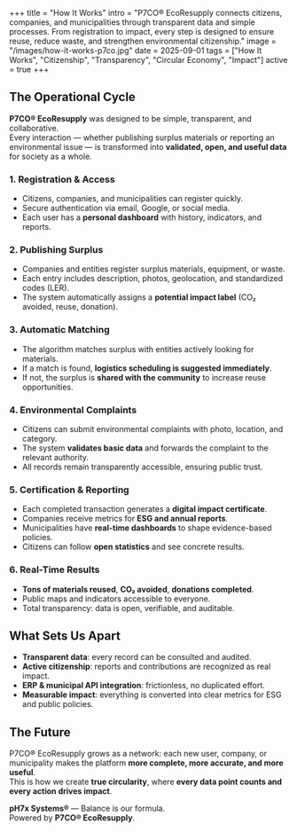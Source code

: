 +++
title = "How It Works"
intro = "P7CO® EcoResupply connects citizens, companies, and municipalities through transparent data and simple processes. From registration to impact, every step is designed to ensure reuse, reduce waste, and strengthen environmental citizenship."
image = "/images/how-it-works-p7co.jpg"
date = 2025-09-01
tags = ["How It Works", "Citizenship", "Transparency", "Circular Economy", "Impact"]
active = true
+++

## The Operational Cycle
**P7CO® EcoResupply** was designed to be simple, transparent, and collaborative.  
Every interaction — whether publishing surplus materials or reporting an environmental issue — is transformed into **validated, open, and useful data** for society as a whole.

### 1. Registration & Access
- Citizens, companies, and municipalities can register quickly.  
- Secure authentication via email, Google, or social media.  
- Each user has a **personal dashboard** with history, indicators, and reports.

### 2. Publishing Surplus
- Companies and entities register surplus materials, equipment, or waste.  
- Each entry includes description, photos, geolocation, and standardized codes (LER).  
- The system automatically assigns a **potential impact label** (CO₂ avoided, reuse, donation).

### 3. Automatic Matching
- The algorithm matches surplus with entities actively looking for materials.  
- If a match is found, **logistics scheduling is suggested immediately**.  
- If not, the surplus is **shared with the community** to increase reuse opportunities.

### 4. Environmental Complaints
- Citizens can submit environmental complaints with photo, location, and category.  
- The system **validates basic data** and forwards the complaint to the relevant authority.  
- All records remain transparently accessible, ensuring public trust.

### 5. Certification & Reporting
- Each completed transaction generates a **digital impact certificate**.  
- Companies receive metrics for **ESG and annual reports**.  
- Municipalities have **real-time dashboards** to shape evidence-based policies.  
- Citizens can follow **open statistics** and see concrete results.

### 6. Real-Time Results
- **Tons of materials reused**, **CO₂ avoided**, **donations completed**.  
- Public maps and indicators accessible to everyone.  
- Total transparency: data is open, verifiable, and auditable.

## What Sets Us Apart
- **Transparent data**: every record can be consulted and audited.  
- **Active citizenship**: reports and contributions are recognized as real impact.  
- **ERP & municipal API integration**: frictionless, no duplicated effort.  
- **Measurable impact**: everything is converted into clear metrics for ESG and public policies.  

## The Future
P7CO® EcoResupply grows as a network: each new user, company, or municipality makes the platform **more complete, more accurate, and more useful**.  
This is how we create **true circularity**, where **every data point counts and every action drives impact**.

**pH7x Systems®** — Balance is our formula.  
Powered by **P7CO® EcoResupply**.
